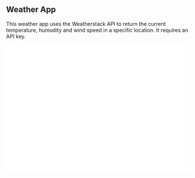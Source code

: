 ## Weather App

This weather app uses the Weatherstack API to return the current temperature, humudity and wind speed in a specific location. It requires an API key.

<p>
    <img src="weather.PNG" width="500" height="350" />
</p>
